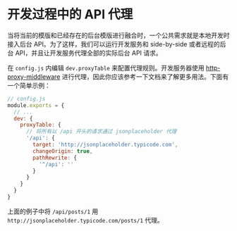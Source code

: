 # 开发过程中的 API 代理

当将当前的模版和已经存在的后台模版进行融合时，一个公共需求就是本地开发时接入后台 API。为了这样，我们可以运行开发服务和 side-by-side 或者远程的后台 API，并且让开发服务代理全部的实际后台 API 请求。

在 `config.js` 内编辑 `dev.proxyTable` 来配置代理规则。开发服务器使用 [http-proxy-middleware](https://github.com/chimurai/http-proxy-middleware) 进行代理，因此你应该参考一下文档来了解更多用法。下面有一个简单示例：

``` js
// config.js
module.exports = {
  // ...
  dev: {
    proxyTable: {
      // 将所有以 /api 开头的请求通过 jsonplaceholder 代理
      '/api': {
        target: 'http://jsonplaceholder.typicode.com',
        changeOrigin: true,
        pathRewrite: {
          '^/api': ''
        }
      }
    }
  }
}
```

上面的例子中将 `/api/posts/1` 用 `http://jsonplaceholder.typicode.com/posts/1` 代理。


